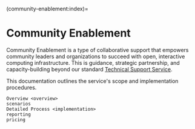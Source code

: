 (community-enablement:index)=

# Community Enablement

Community Enablement is a type of collaborative support that empowers community leaders and organizations to succeed with open, interactive computing infrastructure. 
This is guidance, strategic partnership, and capacity-building beyond our 
standard [Technical Support Service](../managed-hubs/support/index.md).

This documentation outlines the service's scope and implementation procedures.

```{toctree}
Overview <overview>
scenarios
Detailed Process <implementation>
reporting
pricing
```
